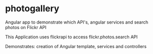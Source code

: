 # photogallery
Angular app to demonstrate which API's, angular services and search photos on Flickr API

This Application uses flickrapi to access flickr.photos.search API

Demonstrates:
creation of Angular template, services and controllers
